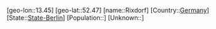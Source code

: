 ﻿---
location: [52.47,13.45]
type: City
tags:
- geo/City


SpocWebEntityId: 33744
isDeleted: false
confidential: public

---
[geo-lon::13.45]
[geo-lat::52.47]
[name::Rixdorf]
[Country::[Germany](geo/Continent/Europe/Germany.md)]
[State::[State-Berlin](geo/Continent/Europe/Germany/State-Berlin.md)]
[Population::]
[Unknown::]

